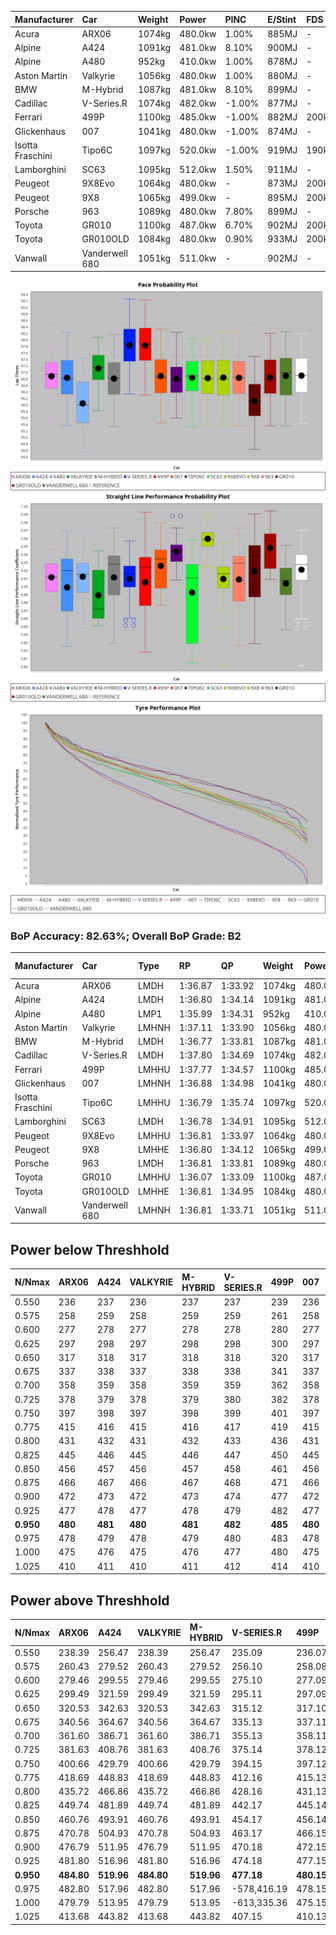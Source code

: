 | Manufacturer     | Car            | Weight | Power   | PINC    | E/Stint | FDS     |
|:-|:-|:-|:-|:-|:-|:-|
| Acura            | ARX06          | 1074kg | 480.0kw | 1.00%   | 885MJ   |    -    |
| Alpine           | A424           | 1091kg | 481.0kw | 8.10%   | 900MJ   |    -    |
| Alpine           | A480           | 952kg  | 410.0kw | 1.00%   | 878MJ   |    -    |
| Aston Martin     | Valkyrie       | 1056kg | 480.0kw | 1.00%   | 880MJ   |    -    |
| BMW              | M-Hybrid       | 1087kg | 481.0kw | 8.10%   | 899MJ   |    -    |
| Cadillac         | V-Series.R     | 1074kg | 482.0kw | -1.00%  | 877MJ   |    -    |
| Ferrari          | 499P           | 1100kg | 485.0kw | -1.00%  | 882MJ   | 200kph  |
| Glickenhaus      | 007            | 1041kg | 480.0kw | -1.00%  | 874MJ   |    -    |
| Isotta Fraschini | Tipo6C         | 1097kg | 520.0kw | -1.00%  | 919MJ   | 190kph  |
| Lamborghini      | SC63           | 1095kg | 512.0kw | 1.50%   | 911MJ   |    -    |
| Peugeot          | 9X8Evo         | 1064kg | 480.0kw |    -    | 873MJ   | 200kph  |
| Peugeot          | 9X8            | 1065kg | 499.0kw |    -    | 895MJ   | 200kph  |
| Porsche          | 963            | 1089kg | 480.0kw | 7.80%   | 899MJ   |    -    |
| Toyota           | GR010          | 1100kg | 487.0kw | 6.70%   | 902MJ   | 200kph  |
| Toyota           | GR010OLD       | 1084kg | 480.0kw | 0.90%   | 933MJ   | 200kph  |
| Vanwall          | Vanderwell 680 | 1051kg | 511.0kw |    -    | 902MJ   |    -    |

![PACECHART](./IMG/ACOMETHOD.png)
![STRAIGHTLINEPERFORMANCECHART](./IMG/ACOMETHOD_sp.png)
![TYREPERFORMANCECHART](./IMG/ACOMETHOD_tw.png)

### BoP Accuracy: 82.63%; Overall BoP Grade: B2
| Manufacturer     | Car            | Type  | RP      | QP      | Weight | Power¹  | Threshhold | PINC    | Power²   | E/Stint | AVG Vmax  | FDS     | RDLC | L/Stint | BOP-Grade | Model Accuracy | Model Points | Match%  | SimDiff |
|:-|:-|:-|:-|:-|:-|:-|:-|:-|:-|:-|:-|:-|:-|:-|:-|:-|:-|:-|:-|
| Acura            | ARX06          | LMDH  | 1:36.87 | 1:33.92 | 1074kg | 480.0kw | 210.0kph   | 1.00%   | 484.80kw |  885MJ  | 289.01kph |    -    | 1.00 | 40      | +B2       | 100.00%        | 996          | 80.28%  | #       |
| Alpine           | A424           | LMDH  | 1:36.80 | 1:34.14 | 1091kg | 481.0kw | 210.0kph   | 8.10%   | 520.00kw |  900MJ  | 288.96kph |    -    | 0.99 | 40      | ~A1       | 98.45%         | 2220         | 100.00% | #       |
| Alpine           | A480           | LMP1  | 1:35.99 | 1:34.31 |  952kg | 410.0kw | 210.0kph   | 1.00%   | 414.10kw |  878MJ  | 288.95kph |    -    | 0.98 | 37      | -E1       | 95.90%         | 1706         | 55.50%  | +0.25   |
| Aston Martin     | Valkyrie       | LMHNH | 1:37.11 | 1:33.90 | 1056kg | 480.0kw | 210.0kph   | 1.00%   | 484.80kw |  880MJ  | 286.31kph |    -    | 1.02 | 40      | +D1       | 100.00%        | 466          | 69.57%  | #       |
| BMW              | M-Hybrid       | LMDH  | 1:36.77 | 1:33.81 | 1087kg | 481.0kw | 210.0kph   | 8.10%   | 520.00kw |  899MJ  | 291.15kph |    -    | 0.99 | 40      | ~A1       | 100.00%        | 3339         | 96.99%  | #       |
| Cadillac         | V-Series.R     | LMDH  | 1:37.80 | 1:34.69 | 1074kg | 482.0kw | 210.0kph   | -1.00%  | 477.20kw |  877MJ  | 287.15kph |    -    | 1.00 | 40      | +Ω1       | 99.03%         | 6041         | 46.98%  | #       |
| Ferrari          | 499P           | LMHHU | 1:37.77 | 1:34.57 | 1100kg | 485.0kw | 210.0kph   | -1.00%  | 480.20kw |  882MJ  | 286.53kph | 200kph  | 1.00 | 40      | +D2       | 99.97%         | 7286         | 61.17%  | #       |
| Glickenhaus      | 007            | LMHNH | 1:36.88 | 1:34.98 | 1041kg | 480.0kw | 210.0kph   | -1.00%  | 475.20kw |  874MJ  | 292.13kph |    -    | 0.96 | 40      | ~A1       | 93.90%         | 2170         | 98.75%  | +2.19   |
| Isotta Fraschini | Tipo6C         | LMHHU | 1:36.79 | 1:35.74 | 1097kg | 520.0kw | 210.0kph   | -1.00%  | 514.80kw |  919MJ  | 293.31kph | 190kph  | 1.02 | 40      | +B2       | 98.48%         | 130          | 82.63%  | #       |
| Lamborghini      | SC63           | LMDH  | 1:36.78 | 1:34.91 | 1095kg | 512.0kw | 210.0kph   | 1.50%   | 519.70kw |  911MJ  | 288.51kph |    -    | 1.01 | 40      | -A2       | 100.00%        | 784          | 93.26%  | #       |
| Peugeot          | 9X8Evo         | LMHHU | 1:36.81 | 1:33.97 | 1064kg | 480.0kw | 210.0kph   |    -    | 480.00kw |  873MJ  | 296.08kph | 200kph  | 1.00 | 40      | +B1       | 100.00%        | 1890         | 87.37%  | #       |
| Peugeot          | 9X8            | LMHHE | 1:36.80 | 1:34.12 | 1065kg | 499.0kw | 210.0kph   |    -    | 499.00kw |  895MJ  | 288.67kph | 200kph  | 1.02 | 40      | ~A1       | 98.18%         | 4753         | 100.00% | +0.71   |
| Porsche          | 963            | LMDH  | 1:36.81 | 1:33.81 | 1089kg | 480.0kw | 210.0kph   | 7.80%   | 517.40kw |  899MJ  | 290.43kph |    -    | 0.99 | 40      | ~A1       | 99.89%         | 15174        | 99.11%  | #       |
| Toyota           | GR010          | LMHHU | 1:36.07 | 1:33.09 | 1100kg | 487.0kw | 210.0kph   | 6.70%   | 519.60kw |  902MJ  | 291.91kph | 200kph  | 1.01 | 40      | -E1       | 99.82%         | 5457         | 58.43%  | #       |
| Toyota           | GR010OLD       | LMHHE | 1:36.81 | 1:34.95 | 1084kg | 480.0kw | 210.0kph   | 0.90%   | 484.30kw |  933MJ  | 294.26kph | 200kph  | 1.01 | 40      | +A2       | 100.00%        | 930          | 92.06%  | +0.25   |
| Vanwall          | Vanderwell 680 | LMHNH | 1:36.81 | 1:33.71 | 1051kg | 511.0kw | 210.0kph   |    -    | 511.00kw |  902MJ  | 291.82kph |    -    | 1.00 | 40      | ~A1       | 96.27%         | 645          | 100.00% | +1.00   |

## Power below Threshhold
| N/Nmax    | ARX06   | A424    | VALKYRIE | M-HYBRID | V-SERIES.R | 499P    | 007     | TIPO6C  | SC63    | 9X8EVO  | 9X8     | 963     | GR010   | GR010OLD | VANDERWELL 680 | ​     | RPM      | A480            |
|:-|:-|:-|:-|:-|:-|:-|:-|:-|:-|:-|:-|:-|:-|:-|:-|:-|:-|:-|
|  0.550    |  236    |  237    |  236     |  237     |  237       |  239    |  236    |  256    |  252    |  236    |  246    |  236    |  240    |  236     |  252           |  ​    |   --     |  0.00           |
|  0.575    |  258    |  259    |  258     |  259     |  259       |  261    |  258    |  279    |  275    |  258    |  268    |  258    |  262    |  258     |  275           |  ​    |   --     |  0.00           |
|  0.600    |  277    |  278    |  277     |  278     |  278       |  280    |  277    |  300    |  296    |  277    |  288    |  277    |  281    |  277     |  295           |  ​    |   --     |  0.00           |
|  0.625    |  297    |  298    |  297     |  298     |  298       |  300    |  297    |  322    |  317    |  297    |  308    |  297    |  301    |  297     |  316           |  ​    |   --     |  0.00           |
|  0.650    |  317    |  318    |  317     |  318     |  318       |  320    |  317    |  343    |  338    |  317    |  329    |  317    |  322    |  317     |  337           |  ​    |   --     |  0.00           |
|  0.675    |  337    |  338    |  337     |  338     |  338       |  341    |  337    |  365    |  359    |  337    |  350    |  337    |  342    |  337     |  359           |  ​    |   --     |  0.00           |
|  0.700    |  358    |  359    |  358     |  359     |  359       |  362    |  358    |  387    |  381    |  358    |  371    |  358    |  363    |  358     |  380           |  ​    |   --     |  0.00           |
|  0.725    |  378    |  379    |  378     |  379     |  380       |  382    |  378    |  409    |  403    |  378    |  392    |  378    |  383    |  378     |  402           |  ​    |   --     |  0.00           |
|  0.750    |  397    |  398    |  397     |  398     |  399       |  401    |  397    |  430    |  423    |  397    |  412    |  397    |  403    |  397     |  422           |  ​    |   --     |  0.00           |
|  0.775    |  415    |  416    |  415     |  416     |  417       |  419    |  415    |  449    |  442    |  415    |  431    |  415    |  421    |  415     |  441           |  ​    |  5000    |  -3,229,422.93  |
|  0.800    |  431    |  432    |  431     |  432     |  433       |  436    |  431    |  467    |  460    |  431    |  448    |  431    |  437    |  431     |  459           |  ​    |  5500    |  -3,517,245.85  |
|  0.825    |  445    |  446    |  445     |  446     |  447       |  450    |  445    |  482    |  475    |  445    |  463    |  445    |  452    |  445     |  474           |  ​    |  5999    |  -3,819,149.16  |
|  0.850    |  456    |  457    |  456     |  457     |  458       |  461    |  456    |  494    |  486    |  456    |  474    |  456    |  463    |  456     |  485           |  ​    |  6499    |  -4,135,132.86  |
|  0.875    |  466    |  467    |  466     |  467     |  468       |  471    |  466    |  505    |  497    |  466    |  484    |  466    |  473    |  466     |  496           |  ​    |  7000    |  -4,465,195.95  |
|  0.900    |  472    |  473    |  472     |  473     |  474       |  477    |  472    |  512    |  504    |  472    |  491    |  472    |  479    |  472     |  503           |  ​    |  7500    |  -4,809,340.43  |
|  0.925    |  477    |  478    |  477     |  478     |  479       |  482    |  477    |  517    |  509    |  477    |  496    |  477    |  484    |  477     |  508           |  ​    |  8000    |  409.01         |
| **0.950** | **480** | **481** | **480**  | **481**  | **482**    | **485** | **480** | **520** | **512** | **480** | **499** | **480** | **487** | **480**  | **511**        | **​** | **8499** | **412.01**      |
|  0.975    |  478    |  479    |  478     |  479     |  480       |  483    |  478    |  518    |  510    |  478    |  497    |  478    |  485    |  478     |  509           |  ​    |  9000    |  206.01         |
|  1.000    |  475    |  476    |  475     |  476     |  477       |  480    |  475    |  514    |  506    |  475    |  494    |  475    |  482    |  475     |  505           |  ​    |   --     |  0.00           |
|  1.025    |  410    |  411    |  410     |  411     |  412       |  414    |  410    |  444    |  437    |  410    |  426    |  410    |  416    |  410     |  436           |  ​    |   --     |  0.00           |

## Power above Threshhold
| N/Nmax    | ARX06      | A424       | VALKYRIE   | M-HYBRID   | V-SERIES.R    | 499P       | 007           | TIPO6C     | SC63       | 9X8EVO  | 9X8     | 963        | GR010      | GR010OLD   | VANDERWELL 680 | ​     | RPM      | A480            |
|:-|:-|:-|:-|:-|:-|:-|:-|:-|:-|:-|:-|:-|:-|:-|:-|:-|:-|:-|
|  0.550    |  238.39    |  256.47    |  238.39    |  256.47    |  235.09       |  236.07    |  234.10       |  253.39    |  256.34    |  236    |  246    |  255.22    |  256.31    |  238.16    |  252           |  ​    |   --     |  0.00           |
|  0.575    |  260.43    |  279.52    |  260.43    |  279.52    |  256.10       |  258.08    |  255.11       |  276.43    |  279.37    |  258    |  268    |  278.24    |  279.34    |  260.17    |  275           |  ​    |   --     |  0.00           |
|  0.600    |  279.46    |  299.55    |  279.46    |  299.55    |  275.10       |  277.09    |  274.12       |  297.46    |  299.39    |  277    |  288    |  298.25    |  299.36    |  279.18    |  295           |  ​    |   --     |  0.00           |
|  0.625    |  299.49    |  321.59    |  299.49    |  321.59    |  295.11       |  297.09    |  294.12       |  318.49    |  321.42    |  297    |  308    |  320.27    |  321.39    |  299.20    |  316           |  ​    |   --     |  0.00           |
|  0.650    |  320.53    |  342.63    |  320.53    |  342.63    |  315.12       |  317.10    |  314.13       |  339.53    |  342.45    |  317    |  329    |  341.29    |  342.41    |  320.21    |  337           |  ​    |   --     |  0.00           |
|  0.675    |  340.56    |  364.67    |  340.56    |  364.67    |  335.13       |  337.11    |  334.14       |  361.56    |  364.48    |  337    |  350    |  363.31    |  364.44    |  340.22    |  359           |  ​    |   --     |  0.00           |
|  0.700    |  361.60    |  386.71    |  361.60    |  386.71    |  355.13       |  358.11    |  354.15       |  383.60    |  386.51    |  358    |  371    |  385.33    |  386.47    |  361.24    |  380           |  ​    |   --     |  0.00           |
|  0.725    |  381.63    |  408.76    |  381.63    |  408.76    |  375.14       |  378.12    |  374.16       |  404.63    |  408.53    |  378    |  392    |  407.35    |  408.49    |  381.25    |  402           |  ​    |   --     |  0.00           |
|  0.750    |  400.66    |  429.79    |  400.66    |  429.79    |  394.15       |  397.12    |  393.17       |  425.66    |  429.56    |  397    |  412    |  427.36    |  429.52    |  400.26    |  422           |  ​    |   --     |  0.00           |
|  0.775    |  418.69    |  448.83    |  418.69    |  448.83    |  412.16       |  415.13    |  410.17       |  444.69    |  448.59    |  415    |  431    |  446.38    |  448.54    |  418.28    |  441           |  ​    |  5000    |  -3,229,422.93  |
|  0.800    |  435.72    |  466.86    |  435.72    |  466.86    |  428.16       |  431.13    |  427.18       |  462.72    |  466.61    |  431    |  448    |  464.39    |  466.56    |  435.29    |  459           |  ​    |  5500    |  -3,517,245.85  |
|  0.825    |  449.74    |  481.89    |  449.74    |  481.89    |  442.17       |  445.14    |  441.19       |  477.74    |  481.63    |  445    |  463    |  479.41    |  481.58    |  449.30    |  474           |  ​    |  5999    |  -3,819,149.16  |
|  0.850    |  460.76    |  493.91    |  460.76    |  493.91    |  454.17       |  456.14    |  452.19       |  488.76    |  493.65    |  456    |  474    |  491.42    |  493.60    |  460.30    |  485           |  ​    |  6499    |  -4,135,132.86  |
|  0.875    |  470.78    |  504.93    |  470.78    |  504.93    |  463.17       |  466.15    |  461.19       |  499.78    |  504.66    |  466    |  484    |  502.43    |  504.61    |  470.31    |  496           |  ​    |  7000    |  -4,465,195.95  |
|  0.900    |  476.79    |  511.95    |  476.79    |  511.95    |  470.18       |  472.15    |  468.20       |  506.79    |  511.67    |  472    |  491    |  509.43    |  511.62    |  476.31    |  503           |  ​    |  7500    |  -4,809,340.43  |
|  0.925    |  481.80    |  516.96    |  481.80    |  516.96    |  474.18       |  477.15    |  472.20       |  511.80    |  516.68    |  477    |  496    |  514.44    |  516.63    |  481.32    |  508           |  ​    |  8000    |  409.01         |
| **0.950** | **484.80** | **519.96** | **484.80** | **519.96** | **477.18**    | **480.15** | **475.20**    | **514.80** | **519.68** | **480** | **499** | **517.44** | **519.63** | **484.32** | **511**        | **​** | **8499** | **412.01**      |
|  0.975    |  482.80    |  517.96    |  482.80    |  517.96    |  -578,416.19  |  478.15    |  -576,041.44  |  512.80    |  517.68    |  478    |  497    |  515.44    |  517.63    |  482.32    |  509           |  ​    |  9000    |  206.01         |
|  1.000    |  479.79    |  513.95    |  479.79    |  513.95    |  -613,335.36  |  475.15    |  -610,817.08  |  508.79    |  513.67    |  475    |  494    |  511.43    |  513.62    |  479.32    |  505           |  ​    |   --     |  0.00           |
|  1.025    |  413.68    |  443.82    |  413.68    |  443.82    |  407.15       |  410.13    |  405.17       |  439.68    |  443.58    |  410    |  426    |  441.38    |  443.54    |  413.27    |  436           |  ​    |   --     |  0.00           |
